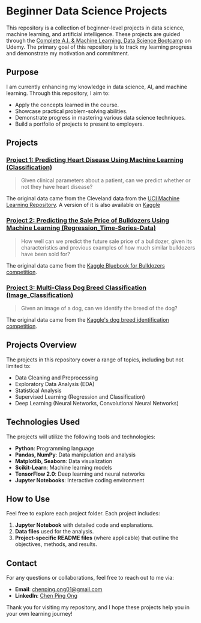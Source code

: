 # Beginner Data Science Projects

This repository is a collection of beginner-level projects in data science, machine learning, and artificial intelligence. These projects are guided through the [Complete A.I. & Machine Learning, Data Science Bootcamp](https://www.udemy.com/course/complete-machine-learning-and-data-science-zero-to-mastery/?couponCode=KEEPLEARNING) on Udemy. The primary goal of this repository is to track my learning progress and demonstrate my motivation and commitment.

## Purpose
I am currently enhancing my knowledge in data science, AI, and machine learning. Through this repository, I aim to:
- Apply the concepts learned in the course.
- Showcase practical problem-solving abilities.
- Demonstrate progress in mastering various data science techniques.
- Build a portfolio of projects to present to employers.

## Projects
### [Project 1: Predicting Heart Disease Using Machine Learning (Classification)](Classification_Heart-Disease)
  > Given clinical parameters about a patient, can we predict whether or not they have heart disease?

The original data came from the Cleveland data from the [UCI Machine Learning Repository](https://archive.ics.uci.edu/dataset/45/heart+disease).
A version of it is also available on [Kaggle](https://www.kaggle.com/datasets/redwankarimsony/heart-disease-data)

### [Project 2: Predicting the Sale Price of Bulldozers Using Machine Learning (Regression_Time-Series-Data)](Regression_Bulldozer-Price)
  > How well can we predict the future sale price of a bulldozer, given its characteristics and previous examples of how much similar bulldozers have been sold for?

The original data came from the [Kaggle Bluebook for Bulldozers competition](https://www.kaggle.com/competitions/bluebook-for-bulldozers/data).

### [Project 3: Multi-Class Dog Breed Classification (Image_Classification)](Image-Classification_Dog-Vision)
  > Given an image of a dog, can we identify the breed of the dog?

The original data came from the [Kaggle's dog breed identification competition](https://www.kaggle.com/c/dog-breed-identification/data).

## Projects Overview
The projects in this repository cover a range of topics, including but not limited to:
- Data Cleaning and Preprocessing
- Exploratory Data Analysis (EDA)
- Statistical Analysis
- Supervised Learning (Regression and Classification)
- Deep Learning (Neural Networks, Convolutional Neural Networks)

## Technologies Used
The projects will utilize the following tools and technologies:
- **Python**: Programming language
- **Pandas, NumPy**: Data manipulation and analysis
- **Matplotlib, Seaborn**: Data visualization
- **Scikit-Learn**: Machine learning models
- **TensorFlow 2.0**: Deep learning and neural networks
- **Jupyter Notebooks**: Interactive coding environment

## How to Use
Feel free to explore each project folder. Each project includes:
1. **Jupyter Notebook** with detailed code and explanations.
2. **Data files** used for the analysis.
3. **Project-specific README files** (where applicable) that outline the objectives, methods, and results.

## Contact
For any questions or collaborations, feel free to reach out to me via:
- **Email**: chenping.ong01@gmail.com
- **LinkedIn**: [Chen Ping Ong](https://www.linkedin.com/in/chenpingong)

Thank you for visiting my repository, and I hope these projects help you in your own learning journey!
